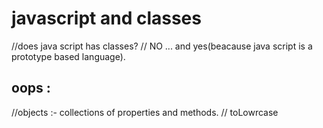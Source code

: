 # javascript and classes

//does java script has classes?
// NO ... and yes(beacause java script is a prototype based language).

## oops : 

//objects :- collections of properties and methods.
// toLowrcase

 
